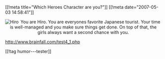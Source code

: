 [[!meta  title="Which Heroes Character are you?"]]
[[!meta  date="2007-05-03 14:58:41"]]
<div align="center"><img src="http://www.brainfall.com/images/test4/Hiro.jpg" alt="Hiro" align="left"  />
You are Hiro. You are everyones favorite Japanese tourist. Your time is well-managed and you make sure things get done. On top of that, the girls always want a second chance with you.</div>

<a href="http://www.brainfall.com/test4_1.php">http://www.brainfall.com/test4_1.php</a>

[[!tag  humor---tester]]